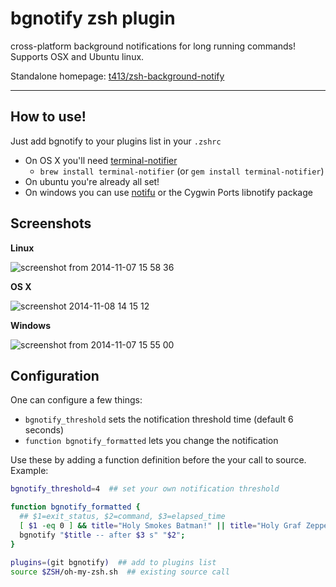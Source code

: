 # bgnotify zsh plugin

cross-platform background notifications for long running commands! Supports OSX and Ubuntu linux.

Standalone homepage: [t413/zsh-background-notify](https://github.com/t413/zsh-background-notify)

----------------------------------

## How to use!

Just add bgnotify to your plugins list in your `.zshrc`

- On OS X you'll need [terminal-notifier](https://github.com/alloy/terminal-notifier)
  * `brew install terminal-notifier` (or `gem install terminal-notifier`)
- On ubuntu you're already all set!
- On windows you can use [notifu](https://www.paralint.com/projects/notifu/) or the Cygwin Ports libnotify package


## Screenshots

**Linux**

![screenshot from 2014-11-07 15 58 36](https://cloud.githubusercontent.com/assets/326829/4962187/256b465c-66da-11e4-927d-cc2fc105e31f.png)

**OS X**

![screenshot 2014-11-08 14 15 12](https://cloud.githubusercontent.com/assets/326829/4965780/19fa3eac-6795-11e4-8ed6-0355711123a9.png)

**Windows**

![screenshot from 2014-11-07 15 55 00](https://cloud.githubusercontent.com/assets/326829/4962159/a2625ca0-66d9-11e4-9e91-c5834913190e.png)


## Configuration

One can configure a few things:

- `bgnotify_threshold` sets the notification threshold time (default 6 seconds)
- `function bgnotify_formatted` lets you change the notification

Use these by adding a function definition before the your call to source. Example:

~~~ sh
bgnotify_threshold=4  ## set your own notification threshold

function bgnotify_formatted {
  ## $1=exit_status, $2=command, $3=elapsed_time
  [ $1 -eq 0 ] && title="Holy Smokes Batman!" || title="Holy Graf Zeppelin!"
  bgnotify "$title -- after $3 s" "$2";
}

plugins=(git bgnotify)  ## add to plugins list
source $ZSH/oh-my-zsh.sh  ## existing source call
~~~
